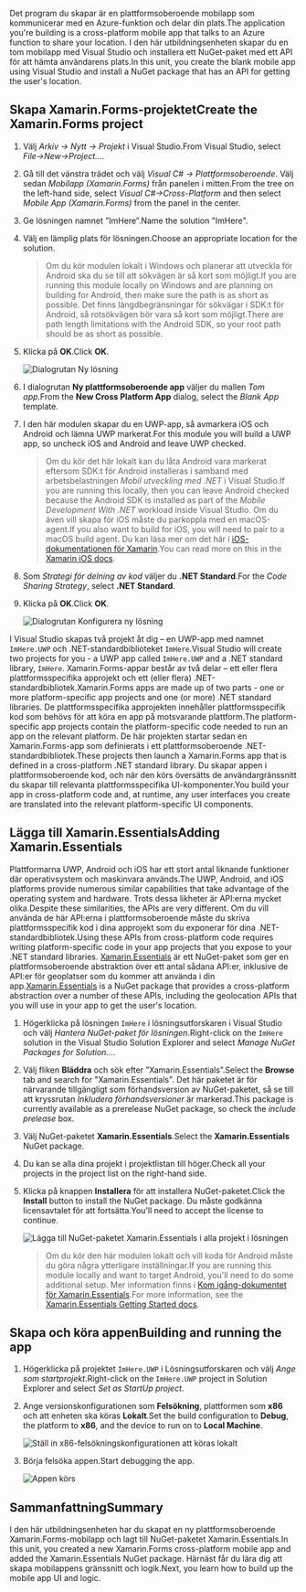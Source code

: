 <span data-ttu-id="ac567-101">Det program du skapar är en plattformsoberoende mobilapp som kommunicerar med en Azure-funktion och delar din plats.</span><span class="sxs-lookup"><span data-stu-id="ac567-101">The application you're building is a cross-platform mobile app that talks to an Azure function to share your location.</span></span> <span data-ttu-id="ac567-102">I den här utbildningsenheten skapar du en tom mobilapp med Visual Studio och installera ett NuGet-paket med ett API för att hämta användarens plats.</span><span class="sxs-lookup"><span data-stu-id="ac567-102">In this unit, you create the blank mobile app using Visual Studio and install a NuGet package that has an API for getting the user's location.</span></span>

## <a name="create-the-xamarinforms-project"></a><span data-ttu-id="ac567-103">Skapa Xamarin.Forms-projektet</span><span class="sxs-lookup"><span data-stu-id="ac567-103">Create the Xamarin.Forms project</span></span>

1. <span data-ttu-id="ac567-104">Välj *Arkiv -> Nytt -> Projekt* i Visual Studio.</span><span class="sxs-lookup"><span data-stu-id="ac567-104">From Visual Studio, select *File->New->Project...*.</span></span>

2. <span data-ttu-id="ac567-105">Gå till det vänstra trädet och välj *Visual C# -> Plattformsoberoende*. Välj sedan *Mobilapp (Xamarin.Forms)* från panelen i mitten.</span><span class="sxs-lookup"><span data-stu-id="ac567-105">From the tree on the left-hand side, select *Visual C#->Cross-Platform* and then select *Mobile App (Xamarin.Forms)* from the panel in the center.</span></span>

3. <span data-ttu-id="ac567-106">Ge lösningen namnet ”ImHere”.</span><span class="sxs-lookup"><span data-stu-id="ac567-106">Name the solution "ImHere".</span></span>

4. <span data-ttu-id="ac567-107">Välj en lämplig plats för lösningen.</span><span class="sxs-lookup"><span data-stu-id="ac567-107">Choose an appropriate location for the solution.</span></span>

    > <span data-ttu-id="ac567-108">Om du kör modulen lokalt i Windows och planerar att utveckla för Android ska du se till att sökvägen är så kort som möjligt.</span><span class="sxs-lookup"><span data-stu-id="ac567-108">If you are running this module locally on Windows and are planning on building for Android, then make sure the path is as short as possible.</span></span> <span data-ttu-id="ac567-109">Det finns längdbegränsningar för sökvägar i SDK:t för Android, så rotsökvägen bör vara så kort som möjligt.</span><span class="sxs-lookup"><span data-stu-id="ac567-109">There are path length limitations with the Android SDK, so your root path should be as short as possible.</span></span>

5. <span data-ttu-id="ac567-110">Klicka på **OK**.</span><span class="sxs-lookup"><span data-stu-id="ac567-110">Click **OK**.</span></span>

    ![Dialogrutan Ny lösning](../media/2-new-solution-dialog.png)

6. <span data-ttu-id="ac567-112">I dialogrutan **Ny plattformsoberoende app** väljer du mallen *Tom app*.</span><span class="sxs-lookup"><span data-stu-id="ac567-112">From the **New Cross Platform App** dialog, select the *Blank App* template.</span></span>

7. <span data-ttu-id="ac567-113">I den här modulen skapar du en UWP-app, så avmarkera iOS och Android och lämna UWP markerat.</span><span class="sxs-lookup"><span data-stu-id="ac567-113">For this module you will build a UWP app, so uncheck iOS and Android and leave UWP checked.</span></span>

    > <span data-ttu-id="ac567-114">Om du kör det här lokalt kan du låta Android vara markerat eftersom SDK:t för Android installeras i samband med arbetsbelastningen *Mobil utveckling med .NET* i Visual Studio.</span><span class="sxs-lookup"><span data-stu-id="ac567-114">If you are running this locally, then you can leave Android checked because the Android SDK is installed as part of the *Mobile Development With .NET* workload inside Visual Studio.</span></span> <span data-ttu-id="ac567-115">Om du även vill skapa för iOS måste du parkoppla med en macOS-agent.</span><span class="sxs-lookup"><span data-stu-id="ac567-115">If you also want to build for iOS, you will need to pair to a macOS build agent.</span></span> <span data-ttu-id="ac567-116">Du kan läsa mer om det här i [iOS-dokumentationen för Xamarin](https://docs.microsoft.com/xamarin/ios/get-started/installation/windows/connecting-to-mac/).</span><span class="sxs-lookup"><span data-stu-id="ac567-116">You can read more on this in the [Xamarin iOS docs](https://docs.microsoft.com/xamarin/ios/get-started/installation/windows/connecting-to-mac/).</span></span>

8. <span data-ttu-id="ac567-117">Som *Strategi för delning av kod* väljer du **.NET Standard**.</span><span class="sxs-lookup"><span data-stu-id="ac567-117">For the *Code Sharing Strategy*, select **.NET Standard**.</span></span>

9. <span data-ttu-id="ac567-118">Klicka på **OK**.</span><span class="sxs-lookup"><span data-stu-id="ac567-118">Click **OK**.</span></span>

    ![Dialogrutan Konfigurera ny lösning](../media/2-configure-solution-dialog.png)

<span data-ttu-id="ac567-120">I Visual Studio skapas två projekt åt dig – en UWP-app med namnet `ImHere.UWP` och .NET-standardbiblioteket `ImHere`.</span><span class="sxs-lookup"><span data-stu-id="ac567-120">Visual Studio will create two projects for you - a UWP app called `ImHere.UWP` and a .NET standard library, `ImHere`.</span></span> <span data-ttu-id="ac567-121">Xamarin.Forms-appar består av två delar – ett eller flera plattformsspecifika approjekt och ett (eller flera) .NET-standardbibliotek.</span><span class="sxs-lookup"><span data-stu-id="ac567-121">Xamarin.Forms apps are made up of two parts - one or more platform-specific app projects and one (or more) .NET standard libraries.</span></span> <span data-ttu-id="ac567-122">De plattformsspecifika approjekten innehåller plattformsspecifik kod som behövs för att köra en app på motsvarande plattform.</span><span class="sxs-lookup"><span data-stu-id="ac567-122">The platform-specific app projects contain the platform-specific code needed to run an app on the relevant platform.</span></span> <span data-ttu-id="ac567-123">De här projekten startar sedan en Xamarin.Forms-app som definierats i ett plattformsoberoende .NET-standardbibliotek.</span><span class="sxs-lookup"><span data-stu-id="ac567-123">These projects then launch a Xamarin.Forms app that is defined in a cross-platform .NET standard library.</span></span> <span data-ttu-id="ac567-124">Du skapar appen i plattformsoberoende kod, och när den körs översätts de användargränssnitt du skapar till relevanta plattformsspecifika UI-komponenter.</span><span class="sxs-lookup"><span data-stu-id="ac567-124">You build your app in cross-platform code and, at runtime, any user interfaces you create are translated into the relevant platform-specific UI components.</span></span>

## <a name="adding-xamarinessentials"></a><span data-ttu-id="ac567-125">Lägga till Xamarin.Essentials</span><span class="sxs-lookup"><span data-stu-id="ac567-125">Adding Xamarin.Essentials</span></span>

<span data-ttu-id="ac567-126">Plattformarna UWP, Android och iOS har ett stort antal liknande funktioner där operativsystem och maskinvara används.</span><span class="sxs-lookup"><span data-stu-id="ac567-126">The UWP, Android, and iOS platforms provide numerous similar capabilities that take advantage of the operating system and hardware.</span></span> <span data-ttu-id="ac567-127">Trots dessa likheter är API:erna mycket olika.</span><span class="sxs-lookup"><span data-stu-id="ac567-127">Despite these similarities, the APIs are very different.</span></span> <span data-ttu-id="ac567-128">Om du vill använda de här API:erna i plattformsoberoende måste du skriva plattformsspecifik kod i dina approjekt som du exponerar för dina .NET-standardbibliotek.</span><span class="sxs-lookup"><span data-stu-id="ac567-128">Using these APIs from cross-platform code requires writing platform-specific code in your app projects that you expose to your .NET standard libraries.</span></span> <span data-ttu-id="ac567-129">[Xamarin.Essentials](https://docs.microsoft.com/xamarin/essentials/) är ett NuGet-paket som ger en plattformsoberoende abstraktion över ett antal sådana API:er, inklusive de API:er för geoplatser som du kommer att använda i din app.</span><span class="sxs-lookup"><span data-stu-id="ac567-129">[Xamarin.Essentials](https://docs.microsoft.com/xamarin/essentials/) is a NuGet package that provides a cross-platform abstraction over a number of these APIs, including the geolocation APIs that you will use in your app to get the user's location.</span></span>

1. <span data-ttu-id="ac567-130">Högerklicka på lösningen `ImHere` i lösningsutforskaren i Visual Studio och välj *Hantera NuGet-paket för lösningen*.</span><span class="sxs-lookup"><span data-stu-id="ac567-130">Right-click on the `ImHere` solution in the Visual Studio Solution Explorer and select *Manage NuGet Packages for Solution...*.</span></span>

2. <span data-ttu-id="ac567-131">Välj fliken **Bläddra** och sök efter ”Xamarin.Essentials”.</span><span class="sxs-lookup"><span data-stu-id="ac567-131">Select the **Browse** tab and search for "Xamarin.Essentials".</span></span> <span data-ttu-id="ac567-132">Det här paketet är för närvarande tillgängligt som förhandsversion av NuGet-paketet, så se till att kryssrutan *Inkludera förhandsversioner* är markerad.</span><span class="sxs-lookup"><span data-stu-id="ac567-132">This package is currently available as a prerelease NuGet package, so check the *include prelease* box.</span></span>

3. <span data-ttu-id="ac567-133">Välj NuGet-paketet **Xamarin.Essentials**.</span><span class="sxs-lookup"><span data-stu-id="ac567-133">Select the **Xamarin.Essentials** NuGet package.</span></span>

4. <span data-ttu-id="ac567-134">Du kan se alla dina projekt i projektlistan till höger.</span><span class="sxs-lookup"><span data-stu-id="ac567-134">Check all your projects in the project list on the right-hand side.</span></span>

5. <span data-ttu-id="ac567-135">Klicka på knappen **Installera** för att installera NuGet-paketet.</span><span class="sxs-lookup"><span data-stu-id="ac567-135">Click the **Install** button to install the NuGet package.</span></span> <span data-ttu-id="ac567-136">Du måste godkänna licensavtalet för att fortsätta.</span><span class="sxs-lookup"><span data-stu-id="ac567-136">You'll need to accept the license to continue.</span></span>

    ![Lägga till NuGet-paketet Xamarin.Essentials i alla projekt i lösningen](../media/2-add-essentials-nuget.png)

    > <span data-ttu-id="ac567-138">Om du kör den här modulen lokalt och vill koda för Android måste du göra några ytterligare inställningar.</span><span class="sxs-lookup"><span data-stu-id="ac567-138">If you are running this module locally and want to target Android, you'll need to do some additional setup.</span></span> <span data-ttu-id="ac567-139">Mer information finns i [Kom igång-dokumentet för Xamarin.Essentials](https://docs.microsoft.com/xamarin/essentials/get-started?context=xamarin%2Fios&tabs=windows%2Candroid).</span><span class="sxs-lookup"><span data-stu-id="ac567-139">For more information, see the [Xamarin.Essentials Getting Started docs](https://docs.microsoft.com/xamarin/essentials/get-started?context=xamarin%2Fios&tabs=windows%2Candroid).</span></span>

## <a name="building-and-running-the-app"></a><span data-ttu-id="ac567-140">Skapa och köra appen</span><span class="sxs-lookup"><span data-stu-id="ac567-140">Building and running the app</span></span>

1. <span data-ttu-id="ac567-141">Högerklicka på projektet `ImHere.UWP` i Lösningsutforskaren och välj *Ange som startprojekt*.</span><span class="sxs-lookup"><span data-stu-id="ac567-141">Right-click on the `ImHere.UWP` project in Solution Explorer and select *Set as StartUp project*.</span></span>

2. <span data-ttu-id="ac567-142">Ange versionskonfigurationen som **Felsökning**, plattformen som **x86** och att enheten ska köras **Lokalt**.</span><span class="sxs-lookup"><span data-stu-id="ac567-142">Set the build configuration to **Debug**, the platform to **x86**, and the device to run on to **Local Machine**.</span></span>

    ![Ställ in x86-felsökningskonfigurationen att köras lokalt](../media/2-debug-configuration.png)

3. <span data-ttu-id="ac567-144">Börja felsöka appen.</span><span class="sxs-lookup"><span data-stu-id="ac567-144">Start debugging the app.</span></span>

    ![Appen körs](../media/2-debuging-app.png)

## <a name="summary"></a><span data-ttu-id="ac567-146">Sammanfattning</span><span class="sxs-lookup"><span data-stu-id="ac567-146">Summary</span></span>

<span data-ttu-id="ac567-147">I den här utbildningsenheten har du skapat en ny plattformsoberoende Xamarin.Forms-mobilapp och lagt till NuGet-paketet Xamarin.Essentials.</span><span class="sxs-lookup"><span data-stu-id="ac567-147">In this unit, you created a new Xamarin.Forms cross-platform mobile app and added the Xamarin.Essentials NuGet package.</span></span> <span data-ttu-id="ac567-148">Härnäst får du lära dig att skapa mobilappens gränssnitt och logik.</span><span class="sxs-lookup"><span data-stu-id="ac567-148">Next, you learn how to build up the mobile app UI and logic.</span></span>